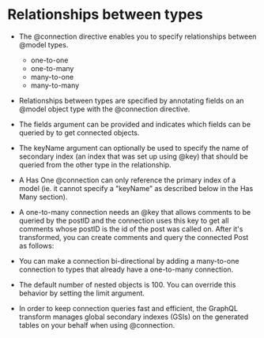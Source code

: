 # Relationships between types

- The @connection directive enables you to specify relationships between @model types.
  - one-to-one
  - one-to-many
  - many-to-one
  - many-to-many

- Relationships between types are specified by annotating fields on an @model object type with the @connection directive.

- The fields argument can be provided and indicates which fields can be queried by to get connected objects.
- The keyName argument can optionally be used to specify the name of secondary index (an index that was set up using @key) that should be queried from the other type in the relationship.

- A Has One @connection can only reference the primary index of a model (ie. it cannot specify a "keyName" as described below in the Has Many section).

- A one-to-many connection needs an @key that allows comments to be queried by the postID and the connection uses this key to get all comments whose postID is the id of the post was called on. After it's transformed, you can create comments and query the connected Post as follows:

- You can make a connection bi-directional by adding a many-to-one connection to types that already have a one-to-many connection.

- The default number of nested objects is 100. You can override this behavior by setting the limit argument.
  
- In order to keep connection queries fast and efficient, the GraphQL transform manages global secondary indexes (GSIs) on the generated tables on your behalf when using @connection.
  